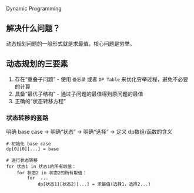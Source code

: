 Dynamic Programming
## 解决什么问题？
动态规划问题的一般形式就是求最值。核心问题是穷举。

## 动态规划的三要素
1. 存在“重叠子问题” - 使用 `备忘录` 或者 `DP Table` 来优化穷举过程，避免不必要的计算
2. 具备“最优子结构” - 通过子问题的最值得到原问题的最值
3. 正确的“状态转移方程”

### 状态转移的套路
明确 base case -> 明确“状态” -> 明确“选择” -> 定义 dp数组/函数的含义

```
# 初始化 base case
dp[0][0][...] = base

# 进行状态转移
for 状态1 in 状态1的所有取值：
    for 状态2 in 状态2的所有取值：
        for  ...
            dp[状态1][状态2][...] = 求最值(选择1，选择2...)
```
